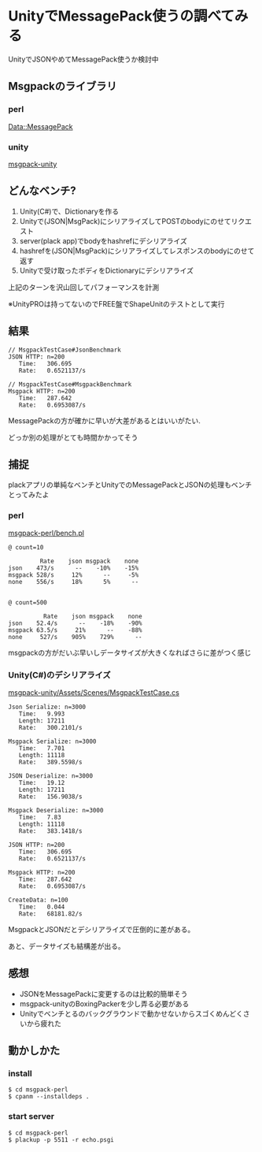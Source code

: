 UnityでMessagePack使うの調べてみる
===============

UnityでJSONやめてMessagePack使うか検討中

Msgpackのライブラリ
--------------

### perl 

[Data::MessagePack](https://metacpan.org/module/Data::MessagePack)

### unity 

[msgpack-unity](https://github.com/narugami/msgpack-unity)


どんなベンチ?
---------------

1. Unity(C#)で、Dictionaryを作る
2. Unityで(JSON|MsgPack)にシリアライズしてPOSTのbodyにのせてリクエスト
3. server(plack app)でbodyをhashrefにデシリアライズ
4. hashrefを(JSON|MsgPack)にシリアライズしてレスポンスのbodyにのせて返す
5. Unityで受け取ったボディをDictionaryにデシリアライズ

上記のターンを沢山回してパフォーマンスを計測

※UnityPROは持ってないのでFREE盤でShapeUnitのテストとして実行


結果
---------------

    // MsgpackTestCase#JsonBenchmark
    JSON HTTP: n=200
       Time:   306.695
       Rate:   0.6521137/s
    
    // MsgpackTestCase#MsgpackBenchmark
    Msgpack HTTP: n=200
       Time:   287.642
       Rate:   0.6953087/s


MessagePackの方が確かに早いが大差があるとはいいがたい.

どっか別の処理がとても時間かかってそう


捕捉
----------------

plackアプリの単純なベンチとUnityでのMessagePackとJSONの処理もベンチとってみたよ


### perl

[msgpack-perl/bench.pl](msgpack-perl/bench.pl)

    @ count=10

             Rate    json msgpack    none
    json    473/s      --    -10%    -15%
    msgpack 528/s     12%      --     -5%
    none    556/s     18%      5%      --


    @ count=500

              Rate    json msgpack    none
    json    52.4/s      --    -18%    -90%
    msgpack 63.5/s     21%      --    -88%
    none     527/s    905%    729%      --


msgpackの方がだいぶ早いしデータサイズが大きくなればさらに差がつく感じ


### Unity(C#)のデシリアライズ

[msgpack-unity/Assets/Scenes/MsgpackTestCase.cs](msgpack-unity/Assets/Scenes/MsgpackTestCase.cs)

    Json Serialize: n=3000
       Time:   9.993
       Length: 17211
       Rate:   300.2101/s
    
    Msgpack Serialize: n=3000
       Time:   7.701
       Length: 11118
       Rate:   389.5598/s
       
    JSON Deserialize: n=3000
       Time:   19.12
       Length: 17211
       Rate:   156.9038/s
    
    Msgpack Deserialize: n=3000
       Time:   7.83
       Length: 11118
       Rate:   383.1418/s
       
    JSON HTTP: n=200
       Time:   306.695
       Rate:   0.6521137/s
    
    Msgpack HTTP: n=200
       Time:   287.642
       Rate:   0.6953087/s
    
    CreateData: n=100
       Time:   0.044
       Rate:   68181.82/s

MsgpackとJSONだとデシリアライズで圧倒的に差がある。

あと、データサイズも結構差が出る。


感想
-----------

+ JSONをMessagePackに変更するのは比較的簡単そう
+ msgpack-unityのBoxingPackerを少し弄る必要がある
+ Unityでベンチとるのバックグラウンドで動かせないからスゴくめんどくさいから疲れた


動かしかた
----------

### install

    $ cd msgpack-perl 
    $ cpanm --installdeps .


### start server

    $ cd msgpack-perl 
    $ plackup -p 5511 -r echo.psgi


